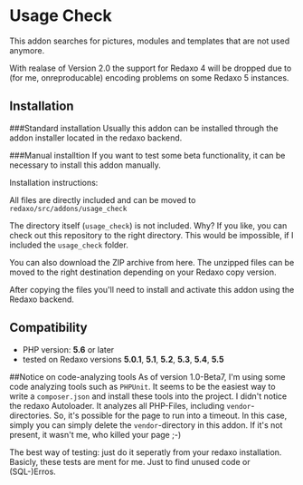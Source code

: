 # Usage Check

This addon searches for pictures, modules and templates that are not used anymore.

With realase of Version 2.0 the support for Redaxo 4 will be dropped due to (for me, onreproducable) encoding problems
on some Redaxo 5 instances.

## Installation

###Standard installation
Usually this addon can be installed through the addon installer located in the redaxo backend.

###Manual installtion
If you want to test some beta functionality, it can be necessary to install this addon manually.

Installation instructions:

All files are directly included and can be moved to `redaxo/src/addons/usage_check`

The directory itself (`usage_check`) is not included.
Why? If you like, you can check out this repository to the right directory. This
would be impossible, if I included the `usage_check` folder.

You can also download the ZIP archive from here. The unzipped files can be moved to the right destination depending on
your Redaxo copy version.

After copying the files you'll need to install and activate this addon using the Redaxo backend.

## Compatibility
- PHP version: __5.6__ or later
- tested on Redaxo versions __5.0.1__, __5.1__, __5.2__,  __5.3__,  __5.4__,  __5.5__

##Notice on code-analyzing tools
As of version 1.0-Beta7, I'm using some code analyzing tools such as `PHPUnit`.
It seems to be the easiest way to write a `composer.json` and install these tools into the project. I didn't notice the
redaxo Autoloader. It analyzes all PHP-Files, including `vendor`-directories. So, it's possible for the page to run into
a timeout. In this case, simply you can simply delete the `vendor`-directory in this addon. If it's not present, it
wasn't me, who killed your page ;-)

The best way of testing: just do it seperatly from your redaxo installation. Basicly, these tests are ment for me. Just
to find unused code or (SQL-)Erros.
